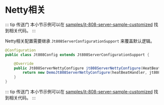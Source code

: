 # Netty相关

::: tip 传送门
本小节示例可以在 [samples/jt-808-server-sample-customized](https://github.com/hylexus/jt-framework/tree/master/samples/jt-808-server-sample-customized) 找到相关代码。
:::

Netty相关配置需要继承 `Jt808ServerConfigurationSupport` 来覆盖默认逻辑。

```java
@Configuration
public class Jt808Config extends Jt808ServerConfigurationSupport {

    @Override
    public Jt808ServerNettyConfigure jt808ServerNettyConfigure(HeatBeatHandler heatBeatHandler, Jt808ChannelHandlerAdapter jt808ChannelHandlerAdapter) {
        return new DemoJt808ServerNettyConfigure(heatBeatHandler, jt808ChannelHandlerAdapter);
    }
}
```

::: tip 传送门
本小节示例可以在 [samples/jt-808-server-sample-customized](https://github.com/hylexus/jt-framework/tree/master/samples/jt-808-server-sample-customized) 找到相关代码。
:::